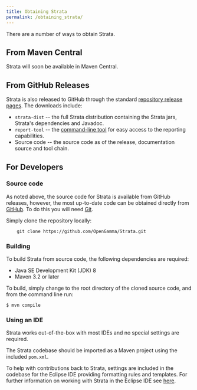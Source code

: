 ```yaml
---
title: Obtaining Strata
permalink: /obtaining_strata/
---
```


There are a number of ways to obtain Strata.


## From Maven Central

Strata will soon be available in Maven Central.

## From GitHub Releases

Strata is also released to GitHub through the standard [repository release pages](https://github.com/OpenGamma/Strata/releases). The downloads include:

 * `strata-dist` -- the full Strata distribution containing the Strata jars, Strata's dependencies and Javadoc.
 * `report-tool` -- the [command-line tool]({{site.baseurl}}/command_line_tool) for easy access to the reporting capabilities.
 * Source code -- the source code as of the release, documentation source and tool chain.

## For Developers

### Source code

As noted above, the source code for Strata is available from GitHub releases, however, the most up-to-date code can be obtained directly from [GitHub](https://github.com/OpenGamma/Strata). To do this you will need [Git](https://git-scm.com/download/).

Simply clone the repository locally:

```
    git clone https://github.com/OpenGamma/Strata.git
```

### Building

To build Strata from source code, the following dependencies are required:

 * Java SE Development Kit (JDK) 8
 * Maven 3.2 or later

To build, simply change to the root directory of the cloned source code, and from the command line run:

```
$ mvn compile
```

### Using an IDE

Strata works out-of-the-box with most IDEs and no special settings are required.

The Strata codebase should be imported as a Maven project using the included `pom.xml`.

To help with contributions back to Strata, settings are included in the codebase for the Eclipse IDE providing formatting rules and templates. For further information on working with Strata in the Eclipse IDE see [here](https://github.com/OpenGamma/Strata/tree/master/eclipse).

